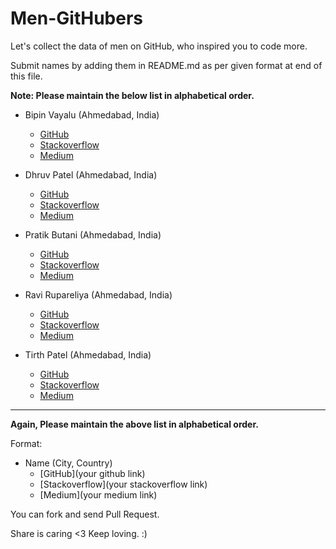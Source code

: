 # Men-GitHubers
Let's collect the data of men on GitHub, who inspired you to code more.

Submit names by adding them in README.md as per given format at end of this file.

**Note: Please maintain the below list in alphabetical order.**

- Bipin Vayalu (Ahmedabad, India)
  - [GitHub](https://github.com/bipinvaylu)
  - [Stackoverflow](https://stackoverflow.com/users/722683/bipin-vayalu)
  - [Medium](https://medium.com/@bipinvayalu)
  
- Dhruv Patel (Ahmedabad, India)
  - [GitHub](https://github.com/DearDhruv)
  - [Stackoverflow](https://stackoverflow.com/users/596566/deardhruv)
  - [Medium](https://medium.com/@DearDhruv)
  
- Pratik Butani (Ahmedabad, India)
  - [GitHub](https://github.com/pratikbutani)
  - [Stackoverflow](https://stackoverflow.com/users/1318946/pratik-butani)
  - [Medium](https://medium.com/@pratikbutani)
  
- Ravi Rupareliya (Ahmedabad, India)
  - [GitHub](https://github.com/ravirupareliya)
  - [Stackoverflow](https://stackoverflow.com/users/3134215/ravi-rupareliya)
  - [Medium](https://medium.com/@ravirupareliya)
  
- Tirth Patel (Ahmedabad, India)
  - [GitHub](https://github.com/piedcipher)
  - [Stackoverflow](https://stackoverflow.com/users/4593315/tirth-patel)
  - [Medium](https://medium.com/@piedcipher)

----------

**Again, Please maintain the above list in alphabetical order.**

Format: 
- Name (City, Country)
  - [GitHub](your github link)
  - [Stackoverflow](your stackoverflow link)
  - [Medium](your medium link)
 
 You can fork and send Pull Request. 
 
 Share is caring <3 Keep loving. :)
